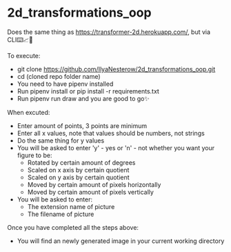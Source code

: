 # 2d_transformations_oop
Does the same thing as https://transformer-2d.herokuapp.com/, but via CLI⌨️📈📏

To execute: 
- git clone https://github.com/IlyaNesterow/2d_transformations_oop.git
- cd (cloned repo folder name)
- You need to have pipenv installed
- Run pipenv install or pip install -r requirements.txt
- Run pipenv run draw and you are good to go✨

When excuted:
- Enter amount of points, 3 points are minimum
- Enter all x values, note that values should be numbers, not strings
- Do the same thing for y values
- You will be asked to enter 'y' - yes or 'n' - not whether you want your figure to be:
  - Rotated by certain amount of degrees
  - Scaled on x axis by certain quotient
  - Scaled on y axis by certain quotient
  - Moved by certain amount of pixels horizontally
  - Moved by certain amount of pixels vertically
- You will be asked to enter:
  - The extension name of picture 
  - The filename of picture

Once you have completed all the steps above:
- You will find an newly generated image in your current working directory

